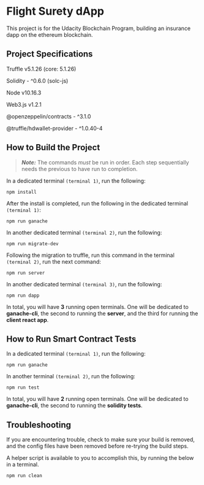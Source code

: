 # Flight Surety dApp
This project is for the Udacity Blockchain Program, building an insurance dapp on the ethereum blockchain.

## Project Specifications
Truffle v5.1.26 (core: 5.1.26)

Solidity - ^0.6.0 (solc-js)

Node v10.16.3

Web3.js v1.2.1

@openzeppelin/contracts - ^3.1.0

@truffle/hdwallet-provider - ^1.0.40-4
## How to Build the Project
> **_Note:_**  The commands <i>must</i> be run in order. Each step sequentially needs the previous to have run to completion.

In a dedicated terminal <code>(terminal 1)</code>, run the following:

    npm install

After the install is completed, run the following in the dedicated terminal <code>(terminal 1)</code>:

    npm run ganache

In another dedicated terminal <code>(terminal 2)</code>, run the following:

    npm run migrate-dev

Following the migration to truffle, run this command in the terminal <code>(terminal 2)</code>, run the next command:

    npm run server

In another dedicated terminal <code>(terminal 3)</code>, run the following:

    npm run dapp

In total, you will have <b>3</b> running open terminals. One will be dedicated to <b>ganache-cli</b>, the second to running the <b>server</b>, and the third for running the <b>client react app</b>.

## How to Run Smart Contract Tests
In a dedicated terminal <code>(terminal 1)</code>, run the following:

    npm run ganache

In another terminal <code>(terminal 2)</code>, run the following:

    npm run test

In total, you will have <b>2</b> running open terminals. One will be dedicated to <b>ganache-cli</b>, the second to running the <b>solidity tests</b>.

## Troubleshooting
If you are encountering trouble, check to make sure your build is removed, and the config files have been removed before re-trying the build steps. 

A helper script is available to you to accomplish this, by running the below in a terminal.

    npm run clean

